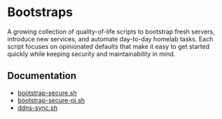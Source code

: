# Bootstraps

A growing collection of quality-of-life scripts to bootstrap fresh servers, introduce new services, and automate day-to-day homelab tasks. Each script focuses on opinionated defaults that make it easy to get started quickly while keeping security and maintainability in mind.

## Documentation
- [bootstrap-secure.sh](docs/bootstrap-secure.md)
- [bootstrap-secure-pi.sh](docs/bootstrap-secure-pi.md)
- [ddns-sync.sh](docs/ddns-sync.md)
